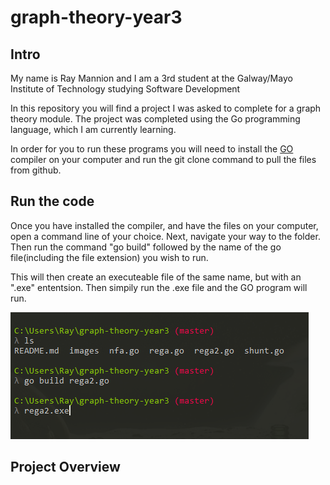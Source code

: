 # graph-theory-year3

## Intro
My name is Ray Mannion and I am a 3rd student at the Galway/Mayo Institute of Technology studying Software Development

In this repository you will find a project I was asked to complete for a graph theory module. The project was completed using the Go programming language, which I am currently learning.

In order for you to run these programs you will need to install the [GO](https://golang.org/doc/install)
compiler on your computer and run the git clone command to pull the files from github.


## Run the code

Once you have installed the compiler, and have the files on your computer, open a command line of your choice. Next, navigate your way to the folder. Then run the command "go build" followed by the name of the go file(including the file extension) you wish to run.

This will then create an executeable file of the same name, but with an ".exe" ententsion. Then simpily run the .exe file and the GO program will run.

![alt tag](https://github.com/rayman51/graph-theory-year3/blob/master/images/Capture.PNG?raw=true)

## Project Overview